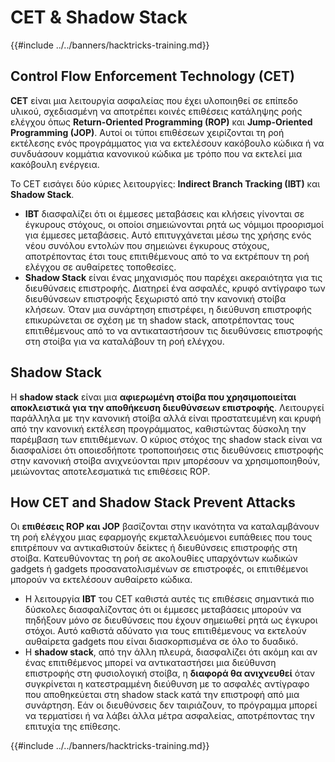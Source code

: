 # CET & Shadow Stack

{{#include ../../banners/hacktricks-training.md}}

## Control Flow Enforcement Technology (CET)

**CET** είναι μια λειτουργία ασφαλείας που έχει υλοποιηθεί σε επίπεδο υλικού, σχεδιασμένη να αποτρέπει κοινές επιθέσεις κατάληψης ροής ελέγχου όπως **Return-Oriented Programming (ROP)** και **Jump-Oriented Programming (JOP)**. Αυτοί οι τύποι επιθέσεων χειρίζονται τη ροή εκτέλεσης ενός προγράμματος για να εκτελέσουν κακόβουλο κώδικα ή να συνδυάσουν κομμάτια κανονικού κώδικα με τρόπο που να εκτελεί μια κακόβουλη ενέργεια.

Το CET εισάγει δύο κύριες λειτουργίες: **Indirect Branch Tracking (IBT)** και **Shadow Stack**.

- **IBT** διασφαλίζει ότι οι έμμεσες μεταβάσεις και κλήσεις γίνονται σε έγκυρους στόχους, οι οποίοι σημειώνονται ρητά ως νόμιμοι προορισμοί για έμμεσες μεταβάσεις. Αυτό επιτυγχάνεται μέσω της χρήσης ενός νέου συνόλου εντολών που σημειώνει έγκυρους στόχους, αποτρέποντας έτσι τους επιτιθέμενους από το να εκτρέπουν τη ροή ελέγχου σε αυθαίρετες τοποθεσίες.
- **Shadow Stack** είναι ένας μηχανισμός που παρέχει ακεραιότητα για τις διευθύνσεις επιστροφής. Διατηρεί ένα ασφαλές, κρυφό αντίγραφο των διευθύνσεων επιστροφής ξεχωριστό από την κανονική στοίβα κλήσεων. Όταν μια συνάρτηση επιστρέφει, η διεύθυνση επιστροφής επικυρώνεται σε σχέση με τη shadow stack, αποτρέποντας τους επιτιθέμενους από το να αντικαταστήσουν τις διευθύνσεις επιστροφής στη στοίβα για να καταλάβουν τη ροή ελέγχου.

## Shadow Stack

Η **shadow stack** είναι μια **αφιερωμένη στοίβα που χρησιμοποιείται αποκλειστικά για την αποθήκευση διευθύνσεων επιστροφής**. Λειτουργεί παράλληλα με την κανονική στοίβα αλλά είναι προστατευμένη και κρυφή από την κανονική εκτέλεση προγράμματος, καθιστώντας δύσκολη την παρέμβαση των επιτιθέμενων. Ο κύριος στόχος της shadow stack είναι να διασφαλίσει ότι οποιεσδήποτε τροποποιήσεις στις διευθύνσεις επιστροφής στην κανονική στοίβα ανιχνεύονται πριν μπορέσουν να χρησιμοποιηθούν, μειώνοντας αποτελεσματικά τις επιθέσεις ROP.

## How CET and Shadow Stack Prevent Attacks

Οι **επιθέσεις ROP και JOP** βασίζονται στην ικανότητα να καταλαμβάνουν τη ροή ελέγχου μιας εφαρμογής εκμεταλλευόμενοι ευπάθειες που τους επιτρέπουν να αντικαθιστούν δείκτες ή διευθύνσεις επιστροφής στη στοίβα. Κατευθύνοντας τη ροή σε ακολουθίες υπαρχόντων κωδικών gadgets ή gadgets προσανατολισμένων σε επιστροφές, οι επιτιθέμενοι μπορούν να εκτελέσουν αυθαίρετο κώδικα.

- Η λειτουργία **IBT** του CET καθιστά αυτές τις επιθέσεις σημαντικά πιο δύσκολες διασφαλίζοντας ότι οι έμμεσες μεταβάσεις μπορούν να πηδήξουν μόνο σε διευθύνσεις που έχουν σημειωθεί ρητά ως έγκυροι στόχοι. Αυτό καθιστά αδύνατο για τους επιτιθέμενους να εκτελούν αυθαίρετα gadgets που είναι διασκορπισμένα σε όλο το δυαδικό.
- Η **shadow stack**, από την άλλη πλευρά, διασφαλίζει ότι ακόμη και αν ένας επιτιθέμενος μπορεί να αντικαταστήσει μια διεύθυνση επιστροφής στη φυσιολογική στοίβα, η **διαφορά θα ανιχνευθεί** όταν συγκρίνεται η κατεστραμμένη διεύθυνση με το ασφαλές αντίγραφο που αποθηκεύεται στη shadow stack κατά την επιστροφή από μια συνάρτηση. Εάν οι διευθύνσεις δεν ταιριάζουν, το πρόγραμμα μπορεί να τερματίσει ή να λάβει άλλα μέτρα ασφαλείας, αποτρέποντας την επιτυχία της επίθεσης.

{{#include ../../banners/hacktricks-training.md}}
